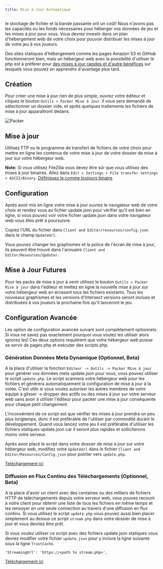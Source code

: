 ```yaml
---
title: Mise à Jour Automatique
---
```


le stockage de fichier et la bande passante ont un coût! Nous n'avons pas les capacités ou les fonds nécessaires pour héberger vos données de jeu et les mises à jour pour vous. Vous devrez investir dans un plan d'hébergement web de votre choix pour pouvoir distribuer les mises à jour de votre jeu à vos joueurs.

Des sites statiques d'hébergement comme les pages Amazon S3 et GitHub fonctionneront bien, mais un hébergeur web avec la possibilité d'utiliser le php est à préférer pour [des mises à jour rapides et d'autre bénéfices](#advancedconfiguration) sur lesquels vous pouvez en apprendre d'avantage plus tard.

## Création

Pour créer une mise à jour rien de plus simple, ouvrez votre éditeur et cliquez le bouton `Outils > Packer Mise à Jour`. Il vous sera demandé de sélectionner un dossier vide, et après quelques traitements les fichiers de mise à jour apparaîtront dedans.

![Packer](https://www.ascensiongamedev.com/resources/filehost/04a7eded08d3e90c55ca21e8e5fabedd.png)

## Mise à jour

Utilisez FTP ou le programme de transfert de fichiers de votre choix pour mettre en ligne les contenus de votre mise à jour de votre dossier de mise à jour sur votre hébergeur web.

**Note:** Si vous utilisez FileZilla vous devez être sûr que vous utilisez des mises à jour binaires. Allez dans `Edit > Settings > File transfer settings > ASCII/Binary`. [Définissez le comme toujours binaire](https://www.ascensiongamedev.com/resources/filehost/ff040970742cd777a2c5a0b546fd7231.png).

## Configuration

Après avoir mis en ligne votre mise à jour ouvrez le navigateur web de votre choix et rendez vous au fichier update.json pour vérifier qu'il est bien en ligne, si vous pouvez voir votre fichier update.json dans votre navigateur web vous êtes prêt à poursuivre.

Copiez l'URL du fichier dans `Client and Editor/resources/config.json` dans le champ `UpdateUrl`.

Vous pouvez changer les graphismes et la police de l'écran de mise à jour, ils peuvent être trouvé dans l'annuaire `Client and Editor/Resources/Updater`.

## Mise à Jour Futures

Pour les packs de mise à jour à venir utilisez le bouton `Outils > Packer Mise à jour` dans l'éditeur et mettez en ligne la nouvelle mise à jour sur votre hébergeur web en écrasant tous les fichiers existants. Tous les nouveaux graphismes et les versions d'Intersect versions seront inclues et distribuées à vos joueurs la prochaine fois qu'il lanceront le jeu.

## Configuration Avancée

Les option de configuration avancée suivant sont complètement optionnels. Si vous ne savez pas exactement pourquoi vous voulez les utiliser alors ignorez les! Ces deux options requièrent que votre hébergeur web puisse se servir de pages php et exécuter des scripts php.

### Génération Données Meta Dynamique (Optionnel, Beta)

A la place d'utiliser la fonction `Editeur -> Outils -> Packer Mise à jour` pour générer vos données meta update.json pour vous, vous pouvez utiliser le script `update.php`. Le script scannera votre hébergeur web pour les fichiers et génèrera automatiquement la configuration de mise à jour à la volée. C'est utile si vous voulez autoriser les autres membres de votre équipe à glisser -> dropper des actifs ou des mises à jour sur votre serveur web sans avoir à utiliser l'éditeur pour packer une mise à jour conséquente pour chaque petit changement.

L'inconvénient de ce script est que vérifier les mises à jour prendra un peu plus longtemps, donc il est préférable de l'utiliser par commodité durant le développement. Quand vous lancez votre jeu il est préférable d'utiliser les fichiers statiques update.json car il seront plus rapides et solliciterons moins votre serveur.

Après avoir placé le script dans votre dossier de mise à jour sur votre hébergeur web, modifiez votre `UpdateUrl` dans le fichier `Client and Editor/Resources/Config.json` pour pointer vers `update.php`.

[Téléchargement ici](https://www.ascensiongamedev.com/resources/filehost/1c6fa0679887918ed6d54b6609afd1ca.zip)

### Diffusion en Flux Continu des Téléchargements (Optionnel, Beta)

A la place d'avoir un client avec des centaines ou des milliers de fichiers HTTP de téléchargements depuis votre serveur web, vous pouvez recourir à votre client pour obtenir une liste de tous les fichiers en même temps et les renvoyer en une seule connection au travers d'une diffusion en flux continu. Si vous utilisez le script `update.php` vous pouvez aussi bien placer simplement au dessus ce script `stream.php` dans votre dossier de mise à jour et vous devriez être prêt.

Si vous voulez utiliser ce script avec des fichiers update.json statiques vous devrez modifier votre fichier `update.json` pour y inclure la ligne suivante sous la ligne `TrustCache`.

`'StreamingUrl': 'https://<path to stream.php>',`

[Téléchargement ici](https://www.ascensiongamedev.com/resources/filehost/972d4c5a35cc8a7c4930029b41b30360.zip)
